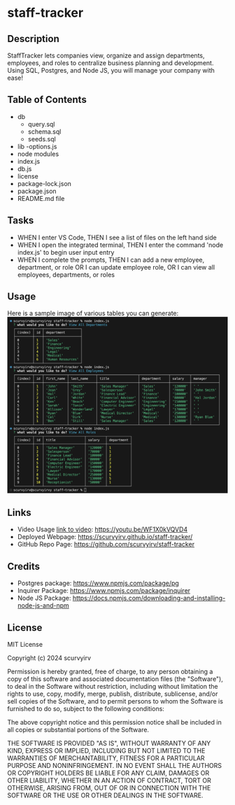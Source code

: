 # staff-tracker


## Description

StaffTracker lets companies view, organize and assign departments, employees, and roles to centralize business planning and development. Using SQL, Postgres, and Node JS, you will manage your company with ease!


## Table of Contents

- db
    - query.sql
    - schema.sql
    - seeds.sql
- lib
    -options.js
- node modules
- index.js
- db.js
- license
- package-lock.json
- package.json
- README.md file


## Tasks 

- WHEN I enter VS Code, THEN I see a list of files on the left hand side
- WHEN I open the integrated terminal, THEN I enter the command 'node index.js' to begin user input entry
- WHEN I complete the prompts, THEN I can add a new employee, department, or role OR I can update employee role, OR I can view all employees, departments, or roles


## Usage
Here is a sample image of various tables you can generate:
![sample tables generated from StaffTracker](./images/STrackSS.png)


## Links
- Video Usage [link to video](https://youtu.be/WF1X0kVQVD4): https://youtu.be/WF1X0kVQVD4
- Deployed Webpage: https://scurvyirv.github.io/staff-tracker/
- GitHub Repo Page: https://github.com/scurvyirv/staff-tracker


## Credits

- Postgres package: https://www.npmjs.com/package/pg
- Inquirer Package: https://www.npmjs.com/package/inquirer
- Node JS Package: https://docs.npmjs.com/downloading-and-installing-node-js-and-npm 


## License

MIT License

Copyright (c) 2024 scurvyirv

Permission is hereby granted, free of charge, to any person obtaining a copy of this software and associated documentation files (the "Software"), to deal in the Software without restriction, including without limitation the rights to use, copy, modify, merge, publish, distribute, sublicense, and/or sell copies of the Software, and to permit persons to whom the Software is furnished to do so, subject to the following conditions:

The above copyright notice and this permission notice shall be included in all copies or substantial portions of the Software.

THE SOFTWARE IS PROVIDED "AS IS", WITHOUT WARRANTY OF ANY KIND, EXPRESS OR IMPLIED, INCLUDING BUT NOT LIMITED TO THE WARRANTIES OF MERCHANTABILITY, FITNESS FOR A PARTICULAR PURPOSE AND NONINFRINGEMENT. IN NO EVENT SHALL THE AUTHORS OR COPYRIGHT HOLDERS BE LIABLE FOR ANY CLAIM, DAMAGES OR OTHER LIABILITY, WHETHER IN AN ACTION OF CONTRACT, TORT OR OTHERWISE, ARISING FROM, OUT OF OR IN CONNECTION WITH THE SOFTWARE OR THE USE OR OTHER DEALINGS IN THE SOFTWARE.